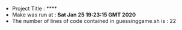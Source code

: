 - Project Title   : ****
- Make was run at : **Sat Jan 25 19:23:15 GMT 2020**
- The number of lines of code contained in guessinggame.sh is :       22
